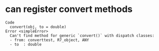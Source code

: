 # can register convert methods

    Code
      convert(obj, to = double)
    Error <simpleError>
      Can't find method for generic `convert()` with dispatch classes:
      - from: converttest, R7_object, ANY
      - to  : double

